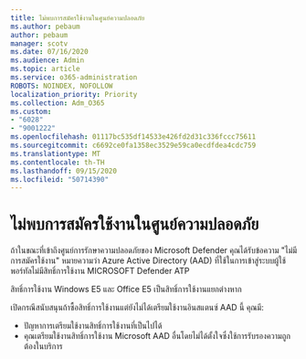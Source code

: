 ```yaml
---
title: ไม่พบการสมัครใช้งานในศูนย์ความปลอดภัย
ms.author: pebaum
author: pebaum
manager: scotv
ms.date: 07/16/2020
ms.audience: Admin
ms.topic: article
ms.service: o365-administration
ROBOTS: NOINDEX, NOFOLLOW
localization_priority: Priority
ms.collection: Adm_O365
ms.custom:
- "6028"
- "9001222"
ms.openlocfilehash: 01117bc535df14533e426fd2d31c336fccc75611
ms.sourcegitcommit: c6692ce0fa1358ec3529e59ca0ecdfdea4cdc759
ms.translationtype: MT
ms.contentlocale: th-TH
ms.lasthandoff: 09/15/2020
ms.locfileid: "50714390"
---
```

# <a name="no-subscriptions-found-message-in-the-security-center"></a>ไม่พบการสมัครใช้งานในศูนย์ความปลอดภัย

ถ้าในขณะที่เข้าถึงศูนย์การรักษาความปลอดภัยของ Microsoft Defender คุณได้รับข้อความ "ไม่มีการสมัครใช้งาน" หมายความว่า Azure Active Directory (AAD) ที่ใช้ในการเข้าสู่ระบบผู้ใช้พอร์ทัลไม่มีสิทธิ์การใช้งาน MICROSOFT Defender ATP  

สิทธิ์การใช้งาน Windows E5 และ Office E5 เป็นสิทธิ์การใช้งานแยกต่างหาก

เปิดกรณีสนับสนุนถ้าซื้อสิทธิ์การใช้งานแต่ยังไม่ได้เตรียมใช้งานอินสแตนซ์ AAD นี้ คุณมี: <br/>
-   ปัญหาการเตรียมใช้งานสิทธิ์การใช้งานที่เป็นไปได้<br/>
-   คุณเตรียมใช้งานสิทธิ์การใช้งาน Microsoft AAD อื่นโดยไม่ได้ตั้งใจซึ่งใช้การรับรองความถูกต้องในบริการ